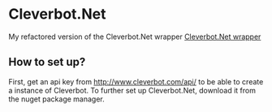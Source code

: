 # Cleverbot.Net
My refactored version of the Cleverbot.Net wrapper [Cleverbot.Net wrapper](https://github.com/velddev/Cleverbot.Net)

## How to set up?
First, get an api key from http://www.cleverbot.com/api/ to be able to create a instance of 
Cleverbot. To further set up Cleverbot.Net, download it from the nuget package manager.